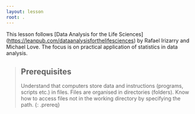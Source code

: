 ```yaml
---
layout: lesson
root: .
---
```

This lesson follows [Data Analysis for the Life Sciences] (https://leanpub.com/dataanalysisforthelifesciences) by Rafael Irizarry and Michael Love. The focus is on practical application of statistics in data analysis.

> ## Prerequisites
>
> Understand that computers store data and instructions (programs, scripts etc.) in files. 
> Files are organised in directories (folders). 
> Know how to access files not in the working directory by specifying the path.
{: .prereq}
